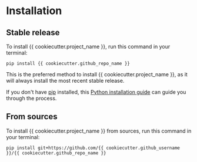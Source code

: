 # Installation

## Stable release

To install {{ cookiecutter.project_name }}, run this command in your terminal:

```
pip install {{ cookiecutter.github_repo_name }}
```

This is the preferred method to install {{ cookiecutter.project_name }}, as it will always install the most recent stable release.

If you don't have [pip](https://pip.pypa.io) installed, this [Python installation guide](http://docs.python-guide.org/en/latest/starting/installation/) can guide you through the process.

## From sources

To install {{ cookiecutter.project_name }} from sources, run this command in your terminal:

```
pip install git+https://github.com/{{ cookiecutter.github_username }}/{{ cookiecutter.github_repo_name }}
```
